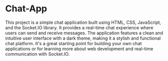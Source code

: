 # Chat-App
This project is a simple chat application built using HTML, CSS, JavaScript, and the Socket.IO library. It provides a real-time chat experience where users can send and receive messages. The application features a clean and intuitive user interface with a dark theme, making it a stylish and functional chat platform. It's a great starting point for building your own chat applications or for learning more about web development and real-time communication with Socket.IO.
